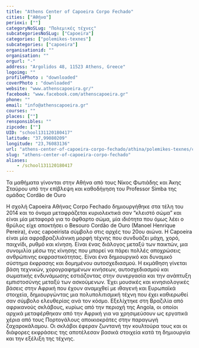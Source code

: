 ```yaml
---
title: "Athens Center of Capoeira Corpo Fechado"
cities: ["Αθήνα"]
perioxi: [""]
categoryNoSLug: "Πολεμικές τέχνες"
subcategoriesNoSLug: ["Capoeira"]
categories: ["polemikes-texnes"]
subcategories: ["capoeira"]
organisationid: ""
organisation: ""
orgurl: "-"
address: "Argolidos 48, 11523 Athens, Greece"
logoimg: ""
profilePhoto : "downloaded"
coverPhoto : "downloaded"
website: "www.athenscapoeira.gr/"
facebook: "www.facebook.com/athenscapoeira.gr"
phone: ""
email: "info@athenscapoeira.gr"
courses: ""
places: [""]
rensponsibles: ""
zipcode: [""]
UID: "school131120180417"
latitude: "37,99080209"
longitude: "23,76083136"
url: "athens-center-of-capoeira-corpo-fechado/athina/polemikes-texnes/capoeira"
slug: "athens-center-of-capoeira-corpo-fechado"
aliases:
    - /school131120180417
---
```



Τα μαθήματα γίνονται στην Αθήνα από τους Νίκος Φωτιάδης και Άκης Σταύρου υπό την επίβλεψη και καθοδήγηση του Professor Simba της ομάδας Cordão de Ouro

Η σχολή Capoeira Αθήνας Corpo Fechado δημιουργήθηκε στα τέλη του 2014 και το όνομα μεταφράζεται κυριολεκτικά σαν “κλειστό σώμα” και είναι μία μεταφορά για το άφθαρτο σώμα, μία ιδιότητα που όμως λέει ο θρύλος είχε αποκτήσει ο Besouro Cordão de Ouro (Manoel Henrique Pereira), ένας capoeirista σύμβολο στις αρχές του 20ου αιώνα. Η Capoeira είναι μία αφροβραζιλιάνικη μορφή τέχνης που συνδυάζει μάχη, χορό, παιχνίδι, ρυθμό και κίνηση. Είναι ένας διάλογος μεταξύ των παικτών, μια συνομιλία μέσω της κίνησης που μπορεί να πάρει πολλές αποχρώσεις ανθρώπινης εκφραστικότητας. Είναι ένα δημιουργικό και δυναμικό σύστημα έκφρασης και δομημένου αυτοσχεδιασμού. Η εκμάθηση γίνεται βάση τεχνικών, χορογραφημένων κινήσεων, αυτοσχεδιασμού και σωματικής ενδυνάμωσης εστιάζοντας στην συνεργασία και την ανάπτυξη εμπιστοσύνης μεταξύ των ασκούμενων. Έχει μουσικές και κινησιολογικές βάσεις στην Αφρική που έχουν αναμιχθεί με ιθαγενή και Ευρωπαϊκά στοιχεία, δημιουργώντας μια πολυπολιτισμική τέχνη που έχει καθιερωθεί σαν σύμβολο ελευθερίας ανά τον κόσμο. Εξελίχτηκε στη Βραζιλία από αφρικανούς σκλάβους, κυρίως από την περιοχή της Angola, οι οποίοι αρχικά μεταφέρθηκαν από την Αφρική για να χρησιμεύσουν ως εργατικά χέρια από τους Πορτογάλους αποικιοκράτες στην παραγωγή ζαχαροκάλαμου. Οι σκλάβοι έφεραν ζωντανή την κουλτούρα τους και οι διάφορες εκφράσεις της αποτέλεσαν βασικά στοιχεία κατά τη δημιουργία και την εξέλιξη της τέχνης.
